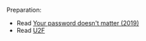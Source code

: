[your password doesn't matter (2019)]: https://techcommunity.microsoft.com/t5/microsoft-entra-azure-ad-blog/your-pa-word-doesn-t-matter/ba-p/731984
[u2f]: http://css.csail.mit.edu/6.858/2022/readings/u2f-fc.pdf

Preparation:

- Read [Your password doesn't matter (2019)]
- Read [U2F]
